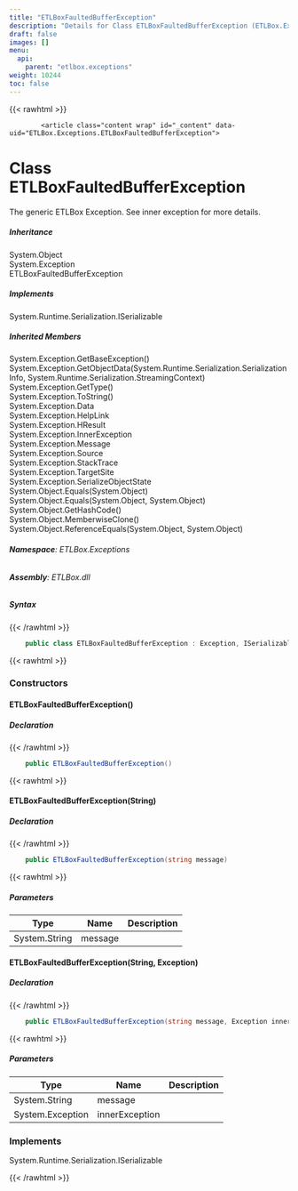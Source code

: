 ```yaml
---
title: "ETLBoxFaultedBufferException"
description: "Details for Class ETLBoxFaultedBufferException (ETLBox.Exceptions)"
draft: false
images: []
menu:
  api:
    parent: "etlbox.exceptions"
weight: 10244
toc: false
---
```


{{< rawhtml >}}

            <article class="content wrap" id="_content" data-uid="ETLBox.Exceptions.ETLBoxFaultedBufferException">
  <h1 id="ETLBox_Exceptions_ETLBoxFaultedBufferException" data-uid="ETLBox.Exceptions.ETLBoxFaultedBufferException" class="text-break">Class ETLBoxFaultedBufferException
  </h1>
  <div class="markdown level0 summary"><p>The generic ETLBox Exception. See inner exception for more details.</p>
</div>
  <div class="markdown level0 conceptual"></div>
  <div class="inheritance">
    <h5>Inheritance</h5>
    <div class="level0"><span class="xref">System.Object</span></div>
    <div class="level1"><span class="xref">System.Exception</span></div>
    <div class="level2"><span class="xref">ETLBoxFaultedBufferException</span></div>
  </div>
  <div classs="implements">
    <h5>Implements</h5>
    <div><span class="xref">System.Runtime.Serialization.ISerializable</span></div>
  </div>
  <div class="inheritedMembers">
    <h5>Inherited Members</h5>
    <div>
      <span class="xref">System.Exception.GetBaseException()</span>
    </div>
    <div>
      <span class="xref">System.Exception.GetObjectData(System.Runtime.Serialization.SerializationInfo, System.Runtime.Serialization.StreamingContext)</span>
    </div>
    <div>
      <span class="xref">System.Exception.GetType()</span>
    </div>
    <div>
      <span class="xref">System.Exception.ToString()</span>
    </div>
    <div>
      <span class="xref">System.Exception.Data</span>
    </div>
    <div>
      <span class="xref">System.Exception.HelpLink</span>
    </div>
    <div>
      <span class="xref">System.Exception.HResult</span>
    </div>
    <div>
      <span class="xref">System.Exception.InnerException</span>
    </div>
    <div>
      <span class="xref">System.Exception.Message</span>
    </div>
    <div>
      <span class="xref">System.Exception.Source</span>
    </div>
    <div>
      <span class="xref">System.Exception.StackTrace</span>
    </div>
    <div>
      <span class="xref">System.Exception.TargetSite</span>
    </div>
    <div>
      <span class="xref">System.Exception.SerializeObjectState</span>
    </div>
    <div>
      <span class="xref">System.Object.Equals(System.Object)</span>
    </div>
    <div>
      <span class="xref">System.Object.Equals(System.Object, System.Object)</span>
    </div>
    <div>
      <span class="xref">System.Object.GetHashCode()</span>
    </div>
    <div>
      <span class="xref">System.Object.MemberwiseClone()</span>
    </div>
    <div>
      <span class="xref">System.Object.ReferenceEquals(System.Object, System.Object)</span>
    </div>
  </div>
<h6><strong>Namespace</strong>: ETLBox.Exceptions</h6>
  <h6><strong>Assembly</strong>: ETLBox.dll</h6>
  <h5 id="ETLBox_Exceptions_ETLBoxFaultedBufferException_syntax">Syntax</h5>
{{< /rawhtml >}}

```C#
    public class ETLBoxFaultedBufferException : Exception, ISerializable
```

{{< rawhtml >}}
  <h3 id="constructors">Constructors
  </h3>
  <a id="ETLBox_Exceptions_ETLBoxFaultedBufferException__ctor_" data-uid="ETLBox.Exceptions.ETLBoxFaultedBufferException.#ctor*"></a>
  <h4 id="ETLBox_Exceptions_ETLBoxFaultedBufferException__ctor" data-uid="ETLBox.Exceptions.ETLBoxFaultedBufferException.#ctor">ETLBoxFaultedBufferException()</h4>
  <div class="markdown level1 summary"></div>
  <div class="markdown level1 conceptual"></div>
  <h5 class="decalaration">Declaration</h5>
{{< /rawhtml >}}

```C#
    public ETLBoxFaultedBufferException()
```

{{< rawhtml >}}
  <a id="ETLBox_Exceptions_ETLBoxFaultedBufferException__ctor_" data-uid="ETLBox.Exceptions.ETLBoxFaultedBufferException.#ctor*"></a>
  <h4 id="ETLBox_Exceptions_ETLBoxFaultedBufferException__ctor_System_String_" data-uid="ETLBox.Exceptions.ETLBoxFaultedBufferException.#ctor(System.String)">ETLBoxFaultedBufferException(String)</h4>
  <div class="markdown level1 summary"></div>
  <div class="markdown level1 conceptual"></div>
  <h5 class="decalaration">Declaration</h5>
{{< /rawhtml >}}

```C#
    public ETLBoxFaultedBufferException(string message)
```

{{< rawhtml >}}
  <h5 class="parameters">Parameters</h5>
  <table class="table table-bordered table-striped table-condensed">
    <thead>
      <tr>
        <th>Type</th>
        <th>Name</th>
        <th>Description</th>
      </tr>
    </thead>
    <tbody>
      <tr>
        <td><span class="xref">System.String</span></td>
        <td><span class="parametername">message</span></td>
        <td></td>
      </tr>
    </tbody>
  </table>
  <a id="ETLBox_Exceptions_ETLBoxFaultedBufferException__ctor_" data-uid="ETLBox.Exceptions.ETLBoxFaultedBufferException.#ctor*"></a>
  <h4 id="ETLBox_Exceptions_ETLBoxFaultedBufferException__ctor_System_String_System_Exception_" data-uid="ETLBox.Exceptions.ETLBoxFaultedBufferException.#ctor(System.String,System.Exception)">ETLBoxFaultedBufferException(String, Exception)</h4>
  <div class="markdown level1 summary"></div>
  <div class="markdown level1 conceptual"></div>
  <h5 class="decalaration">Declaration</h5>
{{< /rawhtml >}}

```C#
    public ETLBoxFaultedBufferException(string message, Exception innerException)
```

{{< rawhtml >}}
  <h5 class="parameters">Parameters</h5>
  <table class="table table-bordered table-striped table-condensed">
    <thead>
      <tr>
        <th>Type</th>
        <th>Name</th>
        <th>Description</th>
      </tr>
    </thead>
    <tbody>
      <tr>
        <td><span class="xref">System.String</span></td>
        <td><span class="parametername">message</span></td>
        <td></td>
      </tr>
      <tr>
        <td><span class="xref">System.Exception</span></td>
        <td><span class="parametername">innerException</span></td>
        <td></td>
      </tr>
    </tbody>
  </table>
  <h3 id="implements">Implements</h3>
  <div>
      <span class="xref">System.Runtime.Serialization.ISerializable</span>
  </div>

{{< /rawhtml >}}
